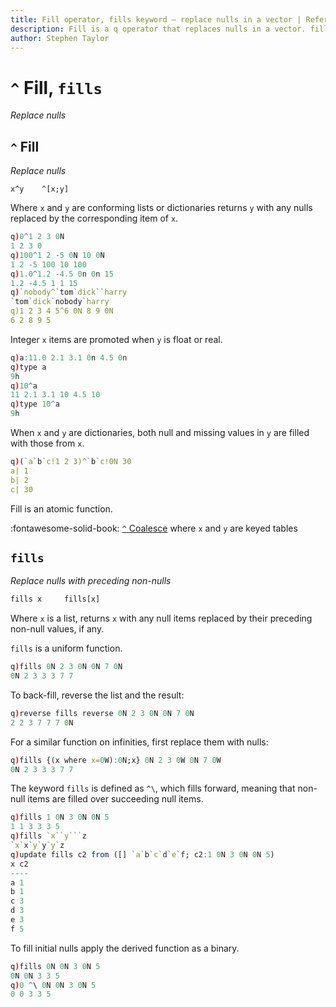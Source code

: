 ```yaml
---
title: Fill operator, fills keyword – replace nulls in a vector | Reference | kdb+ and q documentation
description: Fill is a q operator that replaces nulls in a vector. fills is a q keyword that replaces nulls in a vector with preceding non-nulls.
author: Stephen Taylor
---
```

# `^` Fill, `fills`

_Replace nulls_



## `^` Fill

_Replace nulls_

```txtr
x^y    ^[x;y]
```

Where `x` and `y` are conforming lists or dictionaries
returns `y` with any nulls replaced by the corresponding item of `x`.

```q
q)0^1 2 3 0N
1 2 3 0
q)100^1 2 -5 0N 10 0N
1 2 -5 100 10 100
q)1.0^1.2 -4.5 0n 0n 15
1.2 -4.5 1 1 15
q)`nobody^`tom`dick``harry
`tom`dick`nobody`harry
q)1 2 3 4 5^6 0N 8 9 0N
6 2 8 9 5
```

Integer `x` items are promoted when `y` is float or real.

```q
q)a:11.0 2.1 3.1 0n 4.5 0n
q)type a
9h
q)10^a
11 2.1 3.1 10 4.5 10
q)type 10^a
9h
```

When `x` and `y` are dictionaries, both null and missing values in `y` are filled with those from `x`.

```q
q)(`a`b`c!1 2 3)^`b`c!0N 30
a| 1
b| 2
c| 30
```

Fill is an atomic function.

:fontawesome-solid-book: 
[`^` Coalesce](coalesce.md) where `x` and `y` are keyed tables 


## `fills`

_Replace nulls with preceding non-nulls_

```txt
fills x     fills[x]
```

Where `x` is a list, returns `x` with any null items replaced by their preceding non-null values, if any.

`fills` is a uniform function. 

```q
q)fills 0N 2 3 0N 0N 7 0N
0N 2 3 3 3 7 7
```

To back-fill, reverse the list and the result:

```q
q)reverse fills reverse 0N 2 3 0N 0N 7 0N
2 2 3 7 7 7 0N
```

For a similar function on infinities, first replace them with nulls:

```q
q)fills {(x where x=0W):0N;x} 0N 2 3 0W 0N 7 0W
0N 2 3 3 3 7 7
```

The keyword `fills` is defined as  `^\`, which fills forward, meaning that non-null items are filled over succeeding null items.

```q
q)fills 1 0N 3 0N 0N 5
1 1 3 3 3 5
q)fills `x``y```z
`x`x`y`y`y`z
q)update fills c2 from ([] `a`b`c`d`e`f; c2:1 0N 3 0N 0N 5)
x c2
----
a 1
b 1
c 3
d 3
e 3
f 5
```

To fill initial nulls apply the derived function as a binary.

```q
q)fills 0N 0N 3 0N 5
0N 0N 3 3 5
q)0 ^\ 0N 0N 3 0N 5
0 0 3 3 5
```

